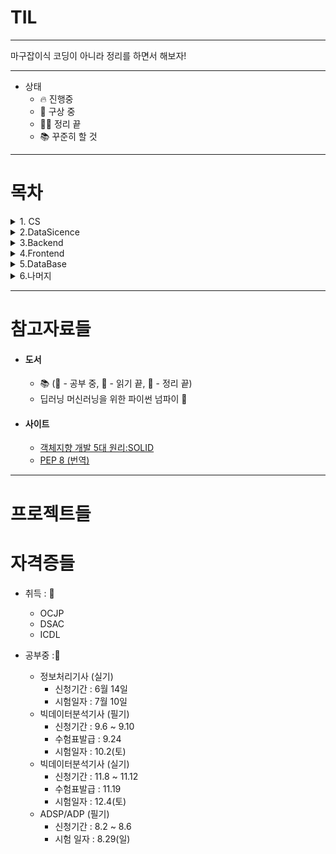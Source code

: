# TIL

---

마구잡이식 코딩이 아니라 정리를 하면서 해보자!

---

- 상태
  - 🔥 진행중
  - 🧠 구상 중
  - 🏳‍🌈 정리 끝
  - 📚 꾸준히 할 것

---

# 목차

<details>
<summary>1. CS</summary>
<div markdown="1">

- [Algorithm](./Algorithm)
  - [백준](./Algorithm/BaekJoon)
  - [프로그래머스](./Algorithm/Programmers)
- OS
- 리눅스
- 컴퓨터 구조

</div>

</details>

<details>
<summary>2.DataSicence</summary>
<div markdown="1">

- [ML](./DataSicence/ML)
- [Python](./DataSicence/Python)
- [R](./DataSicence/R)

</div>
</details>

<details>
<summary>3.Backend</summary>
<div markdown="1">

- [Django](./Backend/Django)

</div>
</details>
<details>
<summary>4.Frontend</summary>
<div markdown="1">

- [React](./Frontend/React)

</div>
</details>
<details>
<summary>5.DataBase</summary>
<div markdown="1">

- [Oracle](./Database/Oracle)

</div>
</details>
<details>
<summary>6.나머지</summary>
<div markdown="1">

- [개발 외의 것들](./Others)
- [참고 도서 및 사이트](#참고자료들)
- [프로젝트들](#프로젝트들)
- [자격증들](#자격증들)

</div>
</details>

---

# 참고자료들

- #### 도서
  - 📚 (📖 - 공부 중, 📒 - 읽기 끝, 📕 - 정리 끝)
  - 딥러닝 머신러닝을 위한 파이썬 넘파이 📖
- #### 사이트
  - [객체지향 개발 5대 원리:SOLID](https://www.nextree.co.kr/p6960/)
  - [PEP 8 (번역)](https://luavis.me/python/python-convention)

---

# 프로젝트들

# 자격증들

- 취득 : 🎉

  - OCJP
  - DSAC
  - ICDL

- 공부중 :📖
  - 정보처리기사 (실기)
    - 신청기간 : 6월 14일
    - 시험일자 : 7월 10일
  - 빅데이터분석기사 (필기)
    - 신청기간 : 9.6 ~ 9.10
    - 수험표발급 : 9.24
    - 시험일자 : 10.2(토)
  - 빅데이터분석기사 (실기)
    - 신청기간 : 11.8 ~ 11.12
    - 수험표발급 : 11.19
    - 시험일자 : 12.4(토)
  - ADSP/ADP (필기)
    - 신청기간 : 8.2 ~ 8.6
    - 시험 일자 : 8.29(일)
